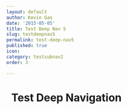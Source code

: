 ```yaml
---
layout: default
author: Kevin Gao
date: '2015-05-05'
title: Test Deep Nav 5
slug: testdeepnav5
permalink: test-deep-nav5
published: true
icon: 
category: testsubnav2
order: 3

---
```

# <i class="fa fa-info-circle" aria-hidden="true"></i>&nbsp; Test Deep Navigation